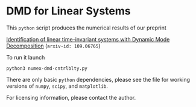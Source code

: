 # DMD for Linear Systems

This `python` script produces the numerical results of our preprint

[Identification of linear time-invariant systems with Dynamic Mode Decomposition](https://arxiv.org/abs/2109.06765) (`arxiv-id: 109.06765`)

To run it launch

```
python3 numex-dmd-cntrlblty.py
```

There are only basic `python` dependencies, please see the file for working versions of `numpy`, `scipy`, and `matplotlib`.

For licensing information, please contact the author.
